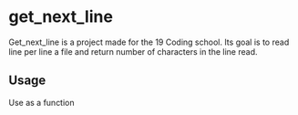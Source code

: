 # get_next_line

Get_next_line is a project made for the 19 Coding school. 
Its goal is to read line per line a file and return number of characters in the line read.

## Usage

Use as a function
